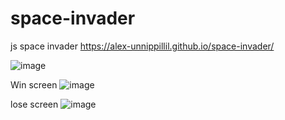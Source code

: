# space-invader
js space invader 
https://alex-unnippillil.github.io/space-invader/

![image](https://github.com/Alex-Unnippillil/space-invader/assets/24538548/5f841f3c-0edb-404c-916d-d8029c485112)






































Win screen
![image](https://github.com/Alex-Unnippillil/space-invader/assets/24538548/16c75e65-21a4-4984-8623-03e7d930fb25)





lose screen
![image](https://github.com/Alex-Unnippillil/space-invader/assets/24538548/f0230564-1348-4ffc-af29-52a7f9bcbed2)
